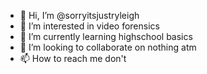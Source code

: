 - 👋 Hi, I’m @sorryitsjustryleigh
- 👀 I’m interested in video forensics
- 🌱 I’m currently learning highschool basics
- 💞️ I’m looking to collaborate on nothing atm
- 📫 How to reach me don't

<!---
sorryitsjustryleigh/sorryitsjustryleigh is a ✨ special ✨ repository because its `README.md` (this file) appears on your GitHub profile.
You can click the Preview link to take a look at your changes.
--->
